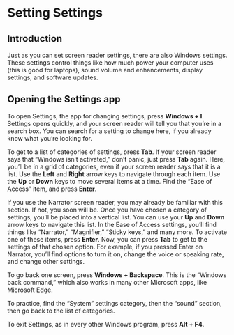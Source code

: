 Setting Settings
==========================

Introduction
------------

Just as you can set screen reader settings, there are also Windows
settings. These settings control things like how much power your
computer uses (this is good for laptops), sound volume and enhancements,
display settings, and software updates.

Opening the Settings app
------------------------

To open Settings, the app for changing settings, press **Windows + I**.
Settings opens quickly, and your screen reader will tell you that you’re
in a search box. You can search for a setting to change here, if you
already know what you’re looking for.

To get to a list of categories of settings, press **Tab**. If your
screen reader says that “Windows isn’t activated,” don’t panic, just
press **Tab** again. Here, you’ll be in a grid of categories, even if
your screen reader says that it is a list. Use the **Left** and
**Right** arrow keys to navigate through each item. Use the **Up** or
**Down** keys to move several items at a time. Find the “Ease of Access”
item, and press **Enter**.

If you use the Narrator screen reader, you may already be familiar with
this section. If not, you soon will be. Once you have chosen a category
of settings, you’ll be placed into a vertical list. You can use your
**Up** and **Down** arrow keys to navigate this list. In the Ease of
Access settings, you’ll find things like “Narrator,” “Magnifier,”
“Sticky keys,” and many more. To activate one of these items, press
**Enter**. Now, you can press **Tab** to get to the settings of that
chosen option. For example, if you pressed Enter on Narrator, you’ll
find options to turn it on, change the voice or speaking rate, and
change other settings.

To go back one screen, press **Windows + Backspace**. This is the
“Windows back command,” which also works in many other Microsoft apps,
like Microsoft Edge.

To practice, find the “System” settings category, then the “sound”
section, then go back to the list of categories.

To exit Settings, as in every other Windows program, press **Alt + F4**.
